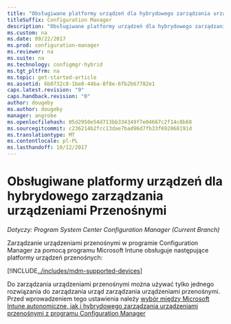 ```yaml
---
title: "Obsługiwane platformy urządzeń dla hybrydowego zarządzania urządzeniami Przenośnymi"
titleSuffix: Configuration Manager
description: "Obsługiwane platformy urządzeń dla hybrydowego zarządzania urządzeniami przenośnymi."
ms.custom: na
ms.date: 09/22/2017
ms.prod: configuration-manager
ms.reviewer: na
ms.suite: na
ms.technology: configmgr-hybrid
ms.tgt_pltfrm: na
ms.topic: get-started-article
ms.assetid: 6b0732c8-1be8-44ba-8f8e-6fb2b67782e1
caps.latest.revision: "9"
caps.handback.revision: "0"
author: dougeby
ms.author: dougeby
manager: angrobe
ms.openlocfilehash: 05d2950e54d713bb334349f7e04667c2f14c8b68
ms.sourcegitcommit: c236214b2fcc13dae7bad96d7fb33f692868191d
ms.translationtype: MT
ms.contentlocale: pl-PL
ms.lasthandoff: 10/12/2017
---
```

# <a name="supported-device-platforms-for-hybrid-mdm"></a>Obsługiwane platformy urządzeń dla hybrydowego zarządzania urządzeniami Przenośnymi

*Dotyczy: Program System Center Configuration Manager (Current Branch)*

Zarządzanie urządzeniami przenośnymi w programie Configuration Manager za pomocą programu Microsoft Intune obsługuje następujące platformy urządzeń przenośnych:

[!INCLUDE[../includes/mdm-supported-devices](../includes/mdm-supported-devices.md)]

Do zarządzania urządzeniami przenośnymi można używać tylko jednego rozwiązania do zarządzania urząd zarządzania urządzeniami przenośnymi. Przed wprowadzeniem tego ustawienia należy [wybór między Microsoft Intune autonomiczne, jak i hybrydowego zarządzania urządzeniami przenośnymi z programu Configuration Manager](../understand/choose-between-standalone-intune-and-hybrid-mobile-device-management.md)
